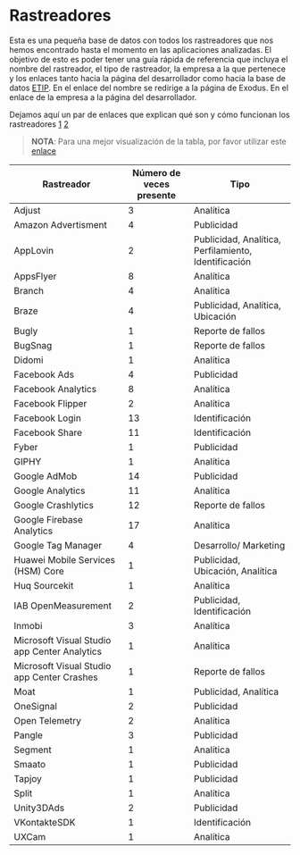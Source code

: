 # Rastreadores

Esta es una pequeña base de datos con todos los rastreadores que nos hemos encontrado hasta el momento en las aplicaciones analizadas. El objetivo de esto es poder tener una guía rápida de referencia que incluya el nombre del rastreador, el tipo de rastreador, la empresa a la que pertenece y los enlaces tanto hacia la página del desarrollador como hacia la base de datos [ETIP](https://etip.exodus-privacy.eu.org/). En el enlace del nombre se redirige a la página de Exodus. En el enlace de la empresa a la página del desarrollador. 

Dejamos aquí un par de enlaces que explican qué son y cómo funcionan los rastreadores [1](https://protege.la/como-funcionan-los-rastreadores-ocultos-en-tu-telefono/) [2](https://reports.exodus-privacy.eu.org/es/info/trackers)

> **NOTA**: Para una mejor visualización de la tabla, por favor utilizar este [enlace](https://datawrapper.dwcdn.net/pmgzo/1/)
   

| Rastreador                                   | Número de veces presente | Tipo                                                 |
|----------------------------------------------|--------------------------|------------------------------------------------------|
| Adjust                                       |             3            | Analítica                                            |
| Amazon Advertisment                          |             4            | Publicidad                                           |
| AppLovin                                     |             2            | Publicidad, Analítica, Perfilamiento, Identificación |
| AppsFlyer                                    |             8            | Analítica                                            |
| Branch                                       |             4            | Analítica                                            |
| Braze                                        |             4            | Publicidad, Analítica, Ubicación                     |
| Bugly                                        |             1            | Reporte de fallos                                    |
| BugSnag                                      |             1            | Reporte de fallos                                    |
| Didomi                                       |             1            | Analítica                                            |
| Facebook Ads                                 |             4            | Publicidad                                           |
| Facebook Analytics                           |             8            | Analítica                                            |
| Facebook Flipper                             |             2            | Analítica                                            |
| Facebook Login                               |            13            | Identificación                                       |
| Facebook Share                               |            11            | Identificación                                       |
| Fyber                                        |             1            | Publicidad                                           |
| GIPHY                                        |             1            | Analítica                                            |
| Google AdMob                                 |            14            | Publicidad                                           |
| Google Analytics                             |            11            | Analítica                                            |
| Google Crashlytics                           |            12            | Reporte de fallos                                    |
| Google Firebase Analytics                    |            17            | Analítica                                            |
| Google Tag Manager                           |             4            | Desarrollo/ Marketing                                |
| Huawei Mobile Services (HSM) Core            |             1            | Publicidad, Ubicación, Analítica                     |
| Huq Sourcekit                                |             1            | Analítica                                            |
| IAB OpenMeasurement                          |             2            | Publicidad, Identificación                           |
| Inmobi                                       |             3            | Analítica                                            |
| Microsoft Visual Studio app Center Analytics |             1            | Analítica                                            |
| Microsoft Visual Studio app Center Crashes   |             1            | Reporte de fallos                                    |
| Moat                                         |             1            | Publicidad, Analítica                                |
| OneSignal                                    |             2            | Publicidad                                           |
| Open Telemetry                               |             2            | Analítica                                            |
| Pangle                                       |             3            | Publicidad                                           |
| Segment                                      |             1            | Analítica                                            |
| Smaato                                       |             1            | Publicidad                                           |
| Tapjoy                                       |             1            | Publicidad                                           |
| Split                                        |             1            | Analítica                                            |
| Unity3DAds                                   |             2            | Publicidad                                           |
| VKontakteSDK                                 |             1            | Identificación                                       |
| UXCam                                        |             1            | Analítica                                            |